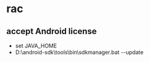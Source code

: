 # rac

## accept Android license
- set JAVA_HOME
- D:\android-sdk\tools\bin\sdkmanager.bat --update

